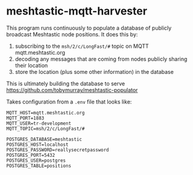 # meshtastic-mqtt-harvester

This program runs continuously to populate a database of publicly broadcast Meshtastic node positions. It does this by:

1. subscribing to the `msh/2/c/LongFast/#` topic on MQTT mqtt.meshtastic.org
2. decoding any messages that are coming from nodes publicly sharing their location
3. store the location (plus some other information) in the database

This is ultimately building the database to serve https://github.com/tobymurray/meshtastic-populator

Takes configuration from a `.env` file that looks like:

```
MQTT_HOST=mqtt.meshtastic.org
MQTT_PORT=1883
MQTT_USER=tr-development
MQTT_TOPIC=msh/2/c/LongFast/#

POSTGRES_DATABASE=meshtastic
POSTGRES_HOST=localhost
POSTGRES_PASSWORD=reallysecretpassword
POSTGRES_PORT=5432
POSTGRES_USER=postgres
POSTGRES_TABLE=positions
```